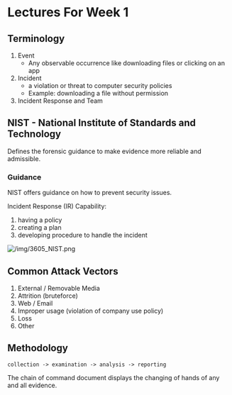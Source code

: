 # Lectures For Week 1
## Terminology

1. Event
	+	Any observable occurrence like downloading files or clicking on an app
2. Incident
	+ a violation or threat to computer security policies
	+ Example: downloading a file without permission
3. Incident Response and Team

## NIST - National Institute of Standards and Technology
Defines the forensic guidance to make evidence more reliable and admissible. 

### Guidance
NIST offers guidance on how to prevent security issues. 

Incident Response (IR) Capability:
1. having a policy
2. creating a plan
3. developing procedure to handle the incident

![/img/3605_NIST.png](/img/3605_NIST.png)

## Common Attack Vectors

1. External / Removable Media
2. Attrition (bruteforce)
3. Web / Email
4. Improper usage (violation of company use policy)
5. Loss 
6. Other

## Methodology

```text
collection -> examination -> analysis -> reporting
```

The chain of command document displays the changing of hands of any and all evidence.  